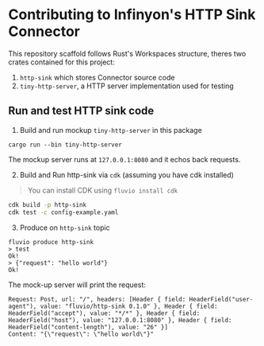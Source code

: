# Contributing to Infinyon's HTTP Sink Connector

This repository scaffold follows Rust's Workspaces structure, theres two crates
contained for this project:

1. `http-sink` which stores Connector source code
2. `tiny-http-server`, a HTTP server implementation used for testing

## Run and test HTTP sink code

1. Build and run mockup `tiny-http-server` in this package

```
cargo run --bin tiny-http-server
```

The mockup server runs at `127.0.0.1:8080` and it echos back requests.

2. Build and Run http-sink via `cdk` (assuming you have cdk installed)

> You can install CDK using `fluvio install cdk`

```bash
cdk build -p http-sink
cdk test -c config-example.yaml
```

3. Produce on `http-sink` topic

```
fluvio produce http-sink
> test
Ok!
> {"request": "hello world"}
Ok!
```

The mock-up server will print the request:

```
Request: Post, url: "/", headers: [Header { field: HeaderField("user-agent"), value: "fluvio/http-sink 0.1.0" }, Header { field: HeaderField("accept"), value: "*/*" }, Header { field: HeaderField("host"), value: "127.0.0.1:8080" }, Header { field: HeaderField("content-length"), value: "26" }]
Content: "{\"request\": \"hello world\"}"
```
